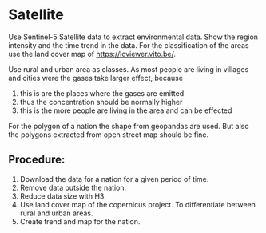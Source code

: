 # Satellite
Use Sentinel-5 Satellite data to extract environmental data. Show the region intensity and the time trend in the data. 
For the classification of the areas use the land cover map of https://lcviewer.vito.be/.

Use rural and urban area as classes. As most people are living in villages and cities were the gases take larger effect,
because

1. this is are the places where the gases are emitted 
2. thus the concentration should be normally higher
3. this is the more people are living in the area and can be effected

For the polygon of a nation the shape from geopandas are used. But also the polygons extracted from open street map should 
be fine.
 
## Procedure:
1. Download the data for a nation for a given period of time. 
2. Remove data outside the nation.
3. Reduce data size with H3.
4. Use land cover map of the copernicus project. To differentiate between rural and urban areas.
5. Create trend and map for the nation.